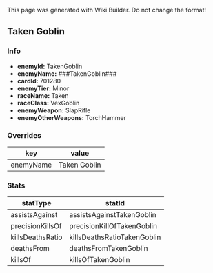 <span class="wiki-builder">This page was generated with Wiki Builder. Do not change the format!</span>

## Taken Goblin
### Info
* **enemyId:** TakenGoblin
* **enemyName:** ###TakenGoblin###
* **cardId:** 701280
* **enemyTier:** Minor
* **raceName:** Taken
* **raceClass:** VexGoblin
* **enemyWeapon:** SlapRifle
* **enemyOtherWeapons:** TorchHammer

### Overrides
key | value
--- | -----
enemyName | Taken Goblin

### Stats
statType | statId
-------- | ------
assistsAgainst | assistsAgainstTakenGoblin
precisionKillsOf | precisionKillOfTakenGoblin
killsDeathsRatio | killsDeathsRatioTakenGoblin
deathsFrom | deathsFromTakenGoblin
killsOf | killsOfTakenGoblin

